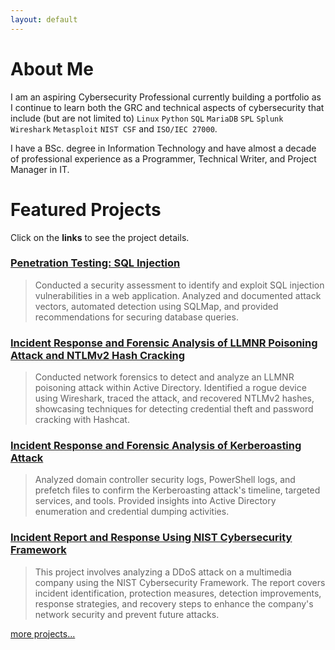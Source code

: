```yaml
---
layout: default
---
```


# About Me
I am an aspiring Cybersecurity Professional currently building a portfolio as I continue to learn both the GRC and technical aspects of cybersecurity that include (but are not limited to) `Linux` `Python` `SQL` `MariaDB` `SPL` `Splunk` `Wireshark` `Metasploit` `NIST CSF` and `ISO/IEC 27000`.

I have a BSc. degree in Information Technology and have almost a decade of professional experience as a Programmer, Technical Writer, and Project Manager in IT.

# Featured Projects
Click on the **links** to see the project details.

### [Penetration Testing: SQL Injection](./projects/pentest-sql-injection.md)

> Conducted a security assessment to identify and exploit SQL injection vulnerabilities in a web application. Analyzed and documented attack vectors, automated detection using SQLMap, and provided recommendations for securing database queries.

### [Incident Response and Forensic Analysis of LLMNR Poisoning Attack and NTLMv2 Hash Cracking](./projects/llmnr-poisoning-attack.md)

> Conducted network forensics to detect and analyze an LLMNR poisoning attack within Active Directory. Identified a rogue device using Wireshark, traced the attack, and recovered NTLMv2 hashes, showcasing techniques for detecting credential theft and password cracking with Hashcat.

### [Incident Response and Forensic Analysis of Kerberoasting Attack](./projects/kerberoasting-attack.md)

> Analyzed domain controller security logs, PowerShell logs, and prefetch files to confirm the Kerberoasting attack's timeline, targeted services, and tools. Provided insights into Active Directory enumeration and credential dumping activities.

### [Incident Report and Response Using NIST Cybersecurity Framework](./projects/incident-report-nist-csf.md)

> This project involves analyzing a DDoS attack on a multimedia company using the NIST Cybersecurity Framework. The report covers incident identification, protection measures, detection improvements, response strategies, and recovery steps to enhance the company's network security and prevent future attacks.

[more projects...](./page-one.md)
